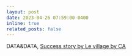 ```yaml
---
layout: post
date: 2023-04-26 07:59:00-0400
inline: true
related_posts: false
---
```


DATA&DATA, [Success story by Le village by CA](https://www.paris.levillagebyca.com/blog/success-story-4-notre-startup-data-data)
